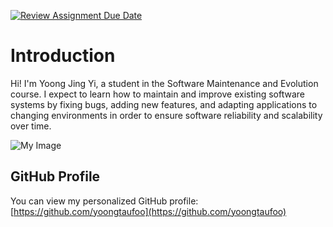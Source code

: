 [![Review Assignment Due Date](https://classroom.github.com/assets/deadline-readme-button-22041afd0340ce965d47ae6ef1cefeee28c7c493a6346c4f15d667ab976d596c.svg)](https://classroom.github.com/a/LQr4ft17)
# Introduction
Hi! I'm Yoong Jing Yi, a student in the Software Maintenance and Evolution course. 
I expect to learn how to maintain and improve existing software systems by fixing bugs, adding new features, and adapting applications to changing environments in order to ensure software reliability and scalability over time.

![My Image](https://i.pinimg.com/474x/db/60/2b/db602b947811660bf5db08a592e9f4af.jpg) <!-- Link to the uploaded image -->

## GitHub Profile

You can view my personalized GitHub profile: [https://github.com/yoongtaufoo](https://github.com/yoongtaufoo)

